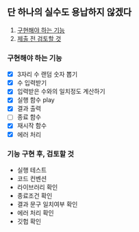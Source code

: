 ## 단 하나의 실수도 용납하지 않겠다

1. [구현해야 하는 기능](#구현해야-하는-기능)
2. [제출 전 검토할 것](#기능-구현-후-검토할-것)

### 구현해야 하는 기능

- [x] 3자리 수 랜덤 숫자 뽑기
- [x] 수 입력받기
- [x] 입력받은 수와의 일치정도 계산하기
- [x] 실행 함수 play
- [x] 결과 출력
- [ ] 종료 함수
- [x] 재시작 함수
- [x] 에러 처리

### 기능 구현 후, 검토할 것

- 실행 테스트
- 코드 컨벤션
- 라이브러리 확인
- 종료조건 확인
- 결과 문구 일치여부 확인
- 에러 처리 확인
- 깃헙 확인
